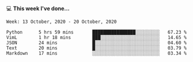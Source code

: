 💻 **This week I've done...**

<!--START_SECTION:waka-->
```text
Week: 13 October, 2020 - 20 October, 2020

Python      5 hrs 59 mins       ████████████████░░░░░░░░░   67.23 % 
VimL        1 hr 18 mins        ███░░░░░░░░░░░░░░░░░░░░░░   14.65 % 
JSON        24 mins             █░░░░░░░░░░░░░░░░░░░░░░░░   04.60 % 
Text        20 mins             █░░░░░░░░░░░░░░░░░░░░░░░░   03.79 % 
Markdown    17 mins             ░░░░░░░░░░░░░░░░░░░░░░░░░   03.34 %
```
<!--END_SECTION:waka-->
